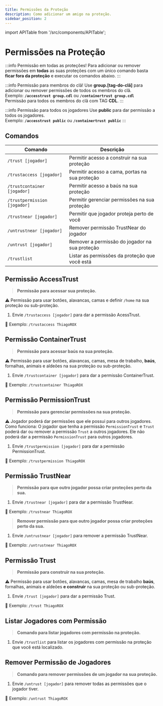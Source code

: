 ```yaml
---
title: Permissões da Proteção
description: Como adicionar um amigo na proteção.
sidebar_position: 2
---
```


import APITable from '/src/components/APITable';

# Permissões na Proteção

:::info Permissão em todas as proteções!
Para adicionar ou remover permissões em **todas** as suas proteções com um único comando basta **ficar fora da proteção** e executar os comandos abaixo.
:::

:::info Permissão para membros do clã!
Use **group.\[tag-do-clã\]** para adicionar ou remover permissões de todos os membros do clã.  
Exemplo: **`/accesstrust group.cdl`** ou **`/containertrust group.cdl`**  
Permissão para todos os membros do clã com TAG **CDL**.
:::

:::info Permissão para todos os jogadores
Use **public** para dar permissão a todos os jogadores.  
Exemplo: **`/accesstrust public`** ou **`/containertrust public`**
:::

## Comandos

<APITable>

| Comando | Descrição |
| ------- | --------- |
| `/trust [jogador]` | Permitir acesso a construir na sua proteção |
| `/trustaccess [jogador]` | Permitir acesso a cama, portas na sua proteção |
| `/trustcontainer [jogador]` | Permitir acesso a baús na sua proteção |
| `/trustpermission [jogador]` | Permitir gerenciar permissões na sua proteção |
| `/trustnear [jogador]` | Permitir que jogador proteja perto de você |
| `/untrustnear [jogador]` | Remover permissão TrustNear do jogador |
| `/untrust [jogador]` | Remover a permissão do jogador na sua proteção | 
| `/trustlist` | Listar as permissões da proteção que você está |

</APITable>

## Permissão AccessTrust

> **Permissão para acessar sua proteção.**

⚠️ Permissão para usar botões, alavancas, camas e definir `/home` na sua proteção ou sub-proteção.

1. Envie `/trustaccess [jogador]` para dar a permissão AcessTrust.

🎯 Exemplo: `/trustaccess ThiagoROX`

## Permissão ContainerTrust

> **Permissão para acessar baús na sua proteção.**

⚠️ Permissão para usar botões, alavancas, camas, mesa de trabalho, **baús**, fornalhas, animais e aldeões na sua proteção ou sub-proteção.  

1. Envie `/trustcontainer [jogador]` para dar a permissão ContainerTrust.

🎯 Exemplo: `/trustcontainer ThiagoROX`

## Permissão PermissionTrust

> **Permissão para gerenciar permissões na sua proteção.**

⚠️ Jogador poderá dar permissões que ele possui para outros jogadores.  
Como funciona: O jogador que tenha a permissão `PermissionTrust` e `Trust` poderá dar ou remover a permissão `Trust` a outros jogadores. Ele não poderá dar a permissão `PermissionTrust` para outros jogadores.

1. Envie `/trustpermission [jogador]` para dar a permissão PermissionTrust.

🎯 Exemplo: `/trustpermission ThiagoROX`

## Permissão TrustNear

> **Permissão para que outro jogador possa criar proteções perto da sua.**

1. Envie `/trustnear [jogador]` para dar a permissão TrustNear.

🎯 Exemplo: `/trustnear ThiagoROX`

> **Remover permissão para que outro jogador possa criar proteções perto da sua.**

1. Envie `/untrustnear [jogador]` para remover a permissão TrustNear.

🎯 Exemplo: `/untrustnear ThiagoROX`

## Permissão Trust

> **Permissão para construir na sua proteção.**

⚠️ Permissão para usar botões, alavancas, camas, mesa de trabalho **baús**, fornalhas, animais e aldeões **e construir** na sua proteção ou sub-proteção.

1. Envie `/trust [jogador]` para dar a permissão Trust.

🎯 Exemplo: `/trust ThiagoROX`

## Listar Jogadores com Permissão

> **Comando para listar jogadores com permissão na proteção.**  

1. Envie `/trustlist` para listar os jogadores com permissão na proteção que você está localizado.

## Remover Permissão de Jogadores

> **Comando para remover permissões de um jogador na sua proteção.**  

1. Envie `/untrust [jogador]` para remover todas as permissões que o jogador tiver.

🎯 Exemplo: `/untrust ThiagoROX`